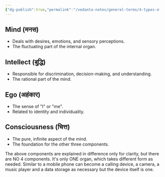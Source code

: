 ```yaml
---
{"dg-publish":true,"permalink":"/vedanta-notes/general-terms/4-types-of-internal-organ/"}
---
```


## Mind (मनस)

- Deals with desires, emotions, and sensory perceptions.
- The fluctuating part of the internal organ.
## Intellect (बुद्धि)

- Responsible for discrimination, decision-making, and understanding.
- The rational part of the mind.

## Ego (अहंकार)

- The sense of "I" or "me".
- Related to identity and individuality.

## Consciousness (चित्त)

- The pure, infinite aspect of the mind.
- The foundation for the other three components.

The above components are explained in difference only for clarity, but there are NO 4 components. It's only ONE organ, which takes different form as needed. Similar to a mobile phone can become a calling device, a camera, a music player and a data storage as necessary but the device itself is one. 